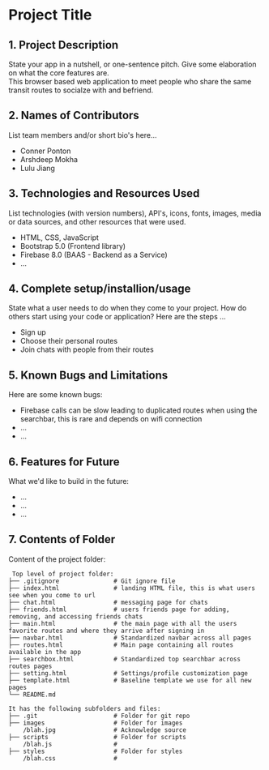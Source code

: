# Project Title

## 1. Project Description
State your app in a nutshell, or one-sentence pitch. Give some elaboration on what the core features are.  
This browser based web application to meet people who share the same transit routes to socialze with and befriend. 

## 2. Names of Contributors
List team members and/or short bio's here... 
* Conner Ponton
* Arshdeep Mokha
* Lulu Jiang
	
## 3. Technologies and Resources Used
List technologies (with version numbers), API's, icons, fonts, images, media or data sources, and other resources that were used.
* HTML, CSS, JavaScript
* Bootstrap 5.0 (Frontend library)
* Firebase 8.0 (BAAS - Backend as a Service)
* ...

## 4. Complete setup/installion/usage
State what a user needs to do when they come to your project.  How do others start using your code or application?
Here are the steps ...
* Sign up 
* Choose their personal routes
* Join chats with people from their routes

## 5. Known Bugs and Limitations
Here are some known bugs:
* Firebase calls can be slow leading to duplicated routes when using the searchbar, this is rare and depends on wifi connection
* ...
* ...

## 6. Features for Future
What we'd like to build in the future:
* ...
* ...
* ...
	
## 7. Contents of Folder
Content of the project folder:

```
 Top level of project folder: 
├── .gitignore               # Git ignore file
├── index.html               # landing HTML file, this is what users see when you come to url
├── chat.html                # messaging page for chats
├── friends.html             # users friends page for adding, removing, and accessing friends chats
├── main.html                # the main page with all the users favorite routes and where they arrive after signing in
├── navbar.html              # Standardized navbar across all pages
├── routes.html              # Main page containing all routes available in the app 
├── searchbox.html           # Standardized top searchbar across routes pages
├── setting.html             # Settings/profile customization page
├── template.html            # Baseline template we use for all new pages
└── README.md

It has the following subfolders and files:
├── .git                     # Folder for git repo
├── images                   # Folder for images
    /blah.jpg                # Acknowledge source
├── scripts                  # Folder for scripts
    /blah.js                 # 
├── styles                   # Folder for styles
    /blah.css                # 



```


